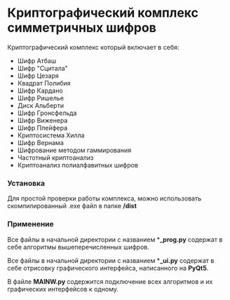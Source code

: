 # Криптографический комплекс симметричных шифров

Криптографический комплекс который включает в себя:  
- Шифр Атбаш
- Шифр "Сцитала"
- Шифр Цезаря 
- Квадрат Полибия
- Шифр Кардано
- Шифр Ришелье
- Диск Альберти 
- Шифр Гронсфельда
- Шифр Виженера
- Шифр Плейфера
- Криптосистема Хилла
- Шифр Вернама
- Шифрование методом гаммирования
- Частотный криптоанализ
- Криптоанализ полиалфавитных шифров

### Установка
Для простой проверки работы комплекса, можно использовать скомпилированный .exe файл в папке **/dist**

### Применение
Все файлы в начальной директории с названием ***_prog.py** содержат в себе алгоритмы вышеперечисленных шифров.

Все файлы в начальной директории с названием ***_ui.py** содержат в себе отрисовку графического интерфейса, написанного на **PyQt5**.

В файле **MAINW.py** содержится подключение всех алгоритмов и их графических интерфейсов к одному.

